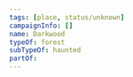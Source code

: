 ```yaml
---
tags: [place, status/unknown]
campaignInfo: []
name: Darkwood
typeOf: forest
subTypeOf: haunted
partOf:
---
```

